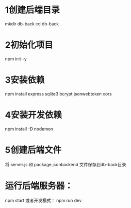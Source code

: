 
# 1创建后端目录
mkdir db-back
cd db-back

# 2初始化项目
npm init -y

# 3安装依赖
npm install express sqlite3 bcrypt jsonwebtoken cors

# 4安装开发依赖
npm install -D nodemon
# 5创建后端文件

将  server.js 和 package.jsonbackend 文件保存到db-back目录
# 运行后端服务器：
npm start
或者开发模式：
npm run dev
